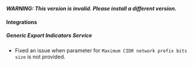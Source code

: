 ***WARNING: This version is invalid. Please install a different version.***


#### Integrations
##### Generic Export Indicators Service
- Fixed an issue when parameter for `Maximum CIDR network prefix bits size` is not provided.
